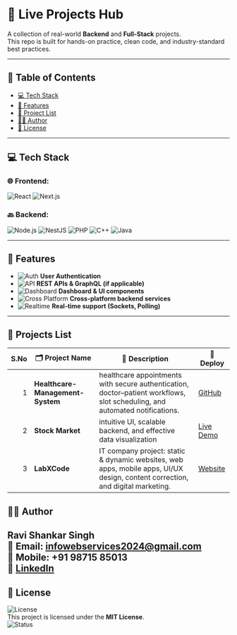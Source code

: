 # 🚀 Live Projects Hub  
A collection of real-world **Backend** and **Full-Stack** projects.  
This repo is built for hands-on practice, clean code, and industry-standard best practices. 

---

## 📑 Table of Contents

- [💻 Tech Stack](#-tech-stack)
- [📝 Features](#-features)
- [🧠 Project List](#-project-list)
- [👨‍💻 Author](#-author)
- [📜 License](#-license)

---

## 💻 Tech Stack

### 🌐 Frontend:
![React](https://img.shields.io/badge/Frontend-React-blue)
![Next.js](https://img.shields.io/badge/Frontend-Next.js-black)

### 🔙 Backend:
![Node.js](https://img.shields.io/badge/Backend-Node.js-brightgreen)
![NestJS](https://img.shields.io/badge/Backend-NestJS-red)
![PHP](https://img.shields.io/badge/Backend-PHP-blue)
![C++](https://img.shields.io/badge/Backend-C++-orange)
![Java](https://img.shields.io/badge/Backend-Java-lightgrey)

---

## 📝 Features

- ![Auth](https://img.shields.io/badge/Auth-Enabled-brightgreen) **User Authentication**
- ![API](https://img.shields.io/badge/API-REST%20%26%20GraphQL-khaki) **REST APIs & GraphQL (if applicable)**
- ![Dashboard](https://img.shields.io/badge/UI-Dashboard%20Components-blueviolet) **Dashboard & UI components**
- ![Cross Platform](https://img.shields.io/badge/Backend-CrossPlatform-informational) **Cross-platform backend services**
- ![Realtime](https://img.shields.io/badge/Realtime-Sockets%20%26%20Polling-critical) **Real-time support (Sockets, Polling)**

---


## 📌 Projects List
| S.No | 🗂 Project Name | 🔧 Description | 🔗 Deploy  |
| -: | -------------- | -------------- | ---------------- |
|1| **Healthcare-Management-System** | healthcare appointments with secure authentication, doctor–patient workflows, slot scheduling, and automated notifications. | [GitHub](https://github.com/Rvcode-spec/Full-Stack-Solution-2025/tree/master/CodeYaan-Academy) |
|2| **Stock Market**| intuitive UI, scalable backend, and effective data visualization | [Live Demo](https://stockvisionin.netlify.app/) |
|3| **LabXCode** | IT company project: static & dynamic websites, web apps, mobile apps, UI/UX design, content correction, and digital marketing. | [Website](https://labxcode.netlify.app/) |

## 👨‍💻 Author

**Ravi Shankar Singh**  
📧 Email: [infowebservices2024@gmail.com](mailto:infowebservices2024@gmail.com)  
📱 Mobile: +91 98715 85013  
🔗 [LinkedIn](https://www.linkedin.com/in/ravishankarsinghsde/)
---
## 📜 License

![License](https://img.shields.io/badge/License-MIT-yellow)  
This project is licensed under the **MIT License**.  
![Status](https://img.shields.io/badge/Maintained-Yes-success)





















